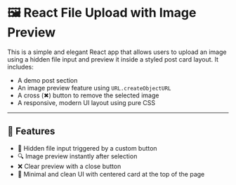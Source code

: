 # 🖼️ React File Upload with Image Preview

This is a simple and elegant React app that allows users to upload an image using a hidden file input and preview it inside a styled post card layout. It includes:

- A demo post section
- An image preview feature using `URL.createObjectURL`
- A cross (✖) button to remove the selected image
- A responsive, modern UI layout using pure CSS

---

## 🚀 Features

- 📁 Hidden file input triggered by a custom button
- 🔍 Image preview instantly after selection
- ❌ Clear preview with a close button
- 🎨 Minimal and clean UI with centered card at the top of the page

